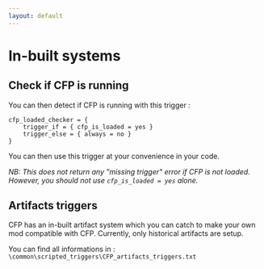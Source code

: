 ```yaml
---
layout: default
---
```


# In-built systems

## Check if CFP is running
You can then detect if CFP is running with this trigger :

```
cfp_loaded_checker = {
    trigger_if = { cfp_is_loaded = yes }
    trigger_else = { always = no }
}
```

You can then use this trigger at your convenience in your code.

_NB: This does not return any "missing trigger" error if CFP is not loaded. However, you should not use `cfp_is_loaded = yes` alone._

## Artifacts triggers
CFP has an in-built artifact system which you can catch to make your own mod compatible with CFP. Currently, only historical artifacts are setup.

You can find all informations in : `\common\scripted_triggers\CFP_artifacts_triggers.txt`